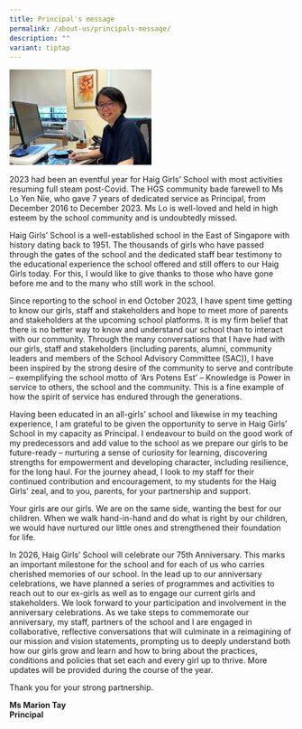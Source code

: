 ```yaml
---
title: Principal's message
permalink: /about-us/principals-message/
description: ""
variant: tiptap
---
```

<p></p>
<div class="isomer-image-wrapper">
<img style="width: 50%;" height="auto" width="100%" alt="" src="/images/Ms_Marion_Tay.jpg">
</div>
<p></p>
<p>2023 had been an eventful year for Haig Girls’ School with most activities
resuming full steam post-Covid. The HGS community bade farewell to Ms Lo
Yen Nie, who gave 7 years of dedicated service as Principal, from December
2016 to December 2023. Ms Lo is well-loved and held in high esteem by the
school community and is undoubtedly missed.</p>
<p>Haig Girls’ School is a well-established school in the East of Singapore
with history dating back to 1951. The thousands of girls who have passed
through the gates of the school and the dedicated staff bear testimony
to the educational experience the school offered and still offers to our
Haig Girls today. For this, I would like to give thanks to those who have
gone before me and to the many who still work in the school.</p>
<p>Since reporting to the school in end October 2023, I have spent time getting
to know our girls, staff and stakeholders and hope to meet more of parents
and stakeholders at the upcoming school platforms. It is my firm belief
that there is no better way to know and understand our school than to interact
with our community. Through the many conversations that I have had with
our girls, staff and stakeholders (including parents, alumni, community
leaders and members of the School Advisory Committee (SAC)), I have been
inspired by the strong desire of the community to serve and contribute
– exemplifying the school motto of ‘Ars Potens Est’ – Knowledge is Power
in service to others, the school and the community. This is a fine example
of how the spirit of service has endured through the generations.</p>
<p>Having been educated in an all-girls’ school and likewise in my teaching
experience, I am grateful to be given the opportunity to serve in Haig
Girls’ School in my capacity as Principal. I endeavour to build on the
good work of my predecessors and add value to the school as we prepare
our girls to be future-ready – nurturing a sense of curiosity for learning,
discovering strengths for empowerment and developing character, including
resilience, for the long haul. For the journey ahead, I look to my staff
for their continued contribution and encouragement, to my students for
the Haig Girls’ zeal, and to you, parents, for your partnership and support.</p>
<p>Your girls are our girls. We are on the same side, wanting the best for
our children. When we walk hand-in-hand and do what is right by our children,
we would have nurtured our little ones and strengthened their foundation
for life.</p>
<p>In 2026, Haig Girls’ School will celebrate our 75th Anniversary. This
marks an important milestone for the school and for each of us who carries
cherished memories of our school. In the lead up to our anniversary celebrations,
we have planned a series of programmes and activities to reach out to our
ex-girls as well as to engage our current girls and stakeholders. We look
forward to your participation and involvement in the anniversary celebrations.
As we take steps to commemorate our anniversary, my staff, partners of
the school and I are engaged in collaborative, reflective conversations
that will culminate in a reimagining of our mission and vision statements,
prompting us to deeply understand both how our girls grow and learn and
how to bring about the practices, conditions and policies that set each
and every girl up to thrive. More updates will be provided during the course
of the year.</p>
<p>Thank you for your strong partnership.</p>
<p><strong>Ms Marion Tay<br>Principal</strong>
</p>